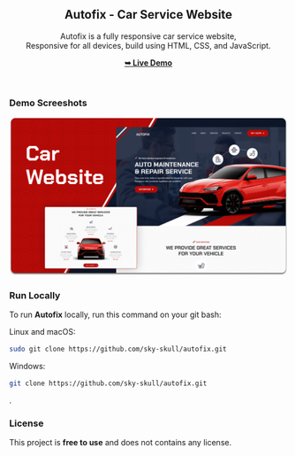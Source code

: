 <div align="center">

  <br />
  <br />

  <h2 align="center">Autofix - Car Service Website</h2>

  Autofix is a fully responsive car service website, <br />Responsive for all devices, build using HTML, CSS, and JavaScript.

  <a href="https://sky-skull.github.io/autofix/"><strong>➥ Live Demo</strong></a>

</div>

<br />

### Demo Screeshots

![Autofix Desktop Demo](./readme-images/desktop.png "Desktop Demo")


### Run Locally

To run **Autofix** locally, run this command on your git bash:

Linux and macOS:

```bash
sudo git clone https://github.com/sky-skull/autofix.git
```

Windows:

```bash
git clone https://github.com/sky-skull/autofix.git
```
.

### License

This project is **free to use** and does not contains any license.
